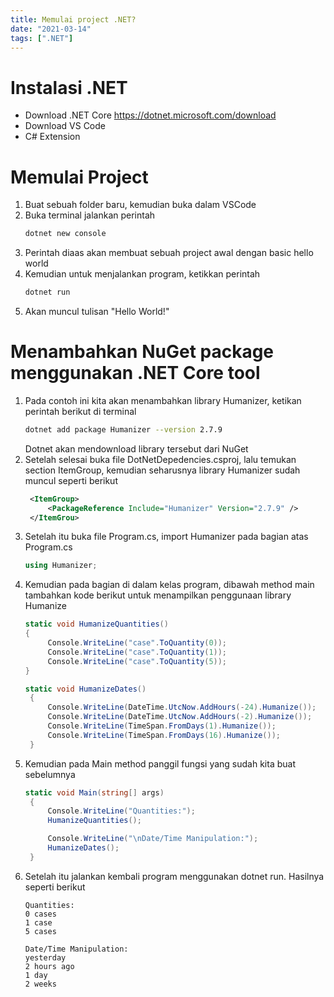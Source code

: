 ```yaml
---
title: Memulai project .NET?
date: "2021-03-14"
tags: [".NET"]
---
```


# Instalasi .NET
- Download .NET Core https://dotnet.microsoft.com/download
- Download VS Code
- C# Extension

# Memulai Project
1. Buat sebuah folder baru, kemudian buka dalam VSCode
2. Buka terminal jalankan perintah 
   ```bash
   dotnet new console
   ```
3. Perintah diaas akan membuat sebuah project awal dengan basic hello world
4. Kemudian untuk menjalankan program, ketikkan perintah
   ```bash
   dotnet run
   ```
5. Akan muncul tulisan "Hello World!"

# Menambahkan NuGet package menggunakan .NET Core tool
1. Pada contoh ini kita akan menambahkan library Humanizer, ketikan perintah berikut di terminal
   ```bash
   dotnet add package Humanizer --version 2.7.9
   ```
   Dotnet akan mendownload library tersebut dari NuGet
2. Setelah selesai buka file DotNetDepedencies.csproj, lalu temukan section ItemGroup, kemudian seharusnya library Humanizer sudah muncul seperti berikut
   ```xml
    <ItemGroup>
        <PackageReference Include="Humanizer" Version="2.7.9" />
    </ItemGrou>
   ```
3. Setelah itu buka file Program.cs, import Humanizer pada bagian atas Program.cs
   ```c#
   using Humanizer;
   ```
4. Kemudian pada bagian di dalam kelas program, dibawah method main tambahkan kode berikut untuk menampilkan penggunaan library Humanize
   ```c#
   static void HumanizeQuantities()
   {
        Console.WriteLine("case".ToQuantity(0));
        Console.WriteLine("case".ToQuantity(1));
        Console.WriteLine("case".ToQuantity(5));
   }

   static void HumanizeDates()
    {
        Console.WriteLine(DateTime.UtcNow.AddHours(-24).Humanize());
        Console.WriteLine(DateTime.UtcNow.AddHours(-2).Humanize());
        Console.WriteLine(TimeSpan.FromDays(1).Humanize());
        Console.WriteLine(TimeSpan.FromDays(16).Humanize());
    }
   ```
5. Kemudian pada Main method panggil fungsi yang sudah kita buat sebelumnya
   ```c#
   static void Main(string[] args)
    {   
        Console.WriteLine("Quantities:");
        HumanizeQuantities();

        Console.WriteLine("\nDate/Time Manipulation:");
        HumanizeDates();
    }
   ```
6. Setelah itu jalankan kembali program menggunakan dotnet run. Hasilnya seperti berikut
   ```text
   Quantities:
   0 cases
   1 case
   5 cases

   Date/Time Manipulation:
   yesterday
   2 hours ago
   1 day
   2 weeks 
   ```



   